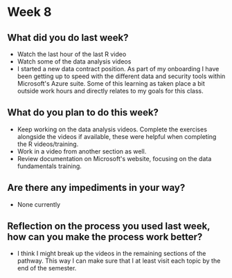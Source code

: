 # Week 8

## What did you do last week?
- Watch the last hour of the last R video
- Watch some of the data analysis videos
- I started a new data contract position. As part of my onboarding I have been getting up to speed with the different data and security tools within Microsoft's Azure suite. Some of this learning as taken place a bit outside work hours and directly relates to my goals for this class.

## What do you plan to do this week?
- Keep working on the data analysis videos. Complete the exercises alongside the videos if available, these were helpful when completing the R videos/training.
- Work in a video from another section as well.
- Review documentation on Microsoft's website, focusing on the data fundamentals training. 

## Are there any impediments in your way?
- None currently

## Reflection on the process you used last week, how can you make the process work better?
- I think I might break up the videos in the remaining sections of the pathway. This way I can make sure that I at least visit each topic by the end of the semester.
